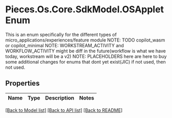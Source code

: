 # Pieces.Os.Core.SdkModel.OSAppletEnum
This is an enum specifically for the different types of micro_applications/experiences/feature module  NOTE: TODO copilot_wasm or copilot_minimal NOTE: WORKSTREAM_ACTIVITY and WORKFLOW_ACTIVITY might be diff in the future(workflow is what we have today, workstream will be a v2) NOTE: PLACEHOLDERS here are here to buy some additional changes for enums that dont yet exist(JIC) if not used, then not used.

## Properties

Name | Type | Description | Notes
------------ | ------------- | ------------- | -------------

[[Back to Model list]](../README.md#documentation-for-models) [[Back to API list]](../README.md#documentation-for-api-endpoints) [[Back to README]](../README.md)

